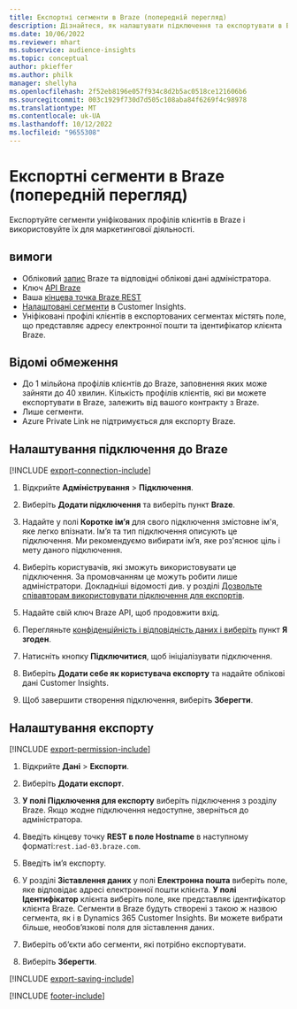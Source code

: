 ```yaml
---
title: Експортні сегменти в Braze (попередній перегляд)
description: Дізнайтеся, як налаштувати підключення та експортувати в Braze.
ms.date: 10/06/2022
ms.reviewer: mhart
ms.subservice: audience-insights
ms.topic: conceptual
author: pkieffer
ms.author: philk
manager: shellyha
ms.openlocfilehash: 2f52eb8196e057f934c8d2b5ac0518ce121606b6
ms.sourcegitcommit: 003c1929f730d7d505c108aba84f6269f4c98978
ms.translationtype: MT
ms.contentlocale: uk-UA
ms.lasthandoff: 10/12/2022
ms.locfileid: "9655308"
---
```

# <a name="export-segments-to-braze-preview"></a>Експортні сегменти в Braze (попередній перегляд)

Експортуйте сегменти уніфікованих профілів клієнтів в Braze і використовуйте їх для маркетингової діяльності.

## <a name="prerequisites"></a>вимоги

- Обліковий [запис](https://www.braze.com/) Braze та відповідні облікові дані адміністратора.
- Ключ [API Braze](https://www.braze.com/docs/api/basics/)
- Ваша [кінцева точка Braze REST](https://www.braze.com/docs/api/basics/#api-definitions) 
- [Налаштовані сегменти](segments.md) в Customer Insights.
- Уніфіковані профілі клієнтів в експортованих сегментах містять поле, що представляє адресу електронної пошти та ідентифікатор клієнта Braze.

## <a name="known-limitations"></a>Відомі обмеження

- До 1 мільйона профілів клієнтів до Braze, заповнення яких може зайняти до 40 хвилин. Кількість профілів клієнтів, які ви можете експортувати в Braze, залежить від вашого контракту з Braze.
- Лише сегменти.
- Azure Private Link не підтримується для експорту Braze.

## <a name="set-up-connection-to-braze"></a>Налаштування підключення до Braze

[!INCLUDE [export-connection-include](includes/export-connection-admn.md)]

1. Відкрийте **Адміністрування** > **Підключення**.

1. Виберіть **Додати підключення** та виберіть пункт **Braze**.

1. Надайте у полі **Коротке ім’я** для свого підключення змістовне ім'я, яке легко впізнати. Ім’я та тип підключення описують це підключення. Ми рекомендуємо вибирати ім’я, яке роз'яснює ціль і мету даного підключення.

1. Виберіть користувачів, які зможуть використовувати це підключення. За промовчанням це можуть робити лише адміністратори. Докладніші відомості див. у розділі [Дозвольте співавторам використовувати підключення для експортів](connections.md#allow-contributors-to-use-a-connection-for-exports).

1. Надайте свій ключ Braze API, щоб продовжити вхід.

1. Перегляньте [конфіденційність і відповідність даних і виберіть](connections.md#data-privacy-and-compliance) пункт **Я згоден**.

1. Натисніть кнопку **Підключитися**, щоб ініціалізувати підключення.

1. Виберіть **Додати себе як користувача експорту** та надайте облікові дані Customer Insights.

1. Щоб завершити створення підключення, виберіть **Зберегти**.

## <a name="configure-an-export"></a>Налаштування експорту

[!INCLUDE [export-permission-include](includes/export-permission.md)]

1. Відкрийте **Дані** > **Експорти**.

1. Виберіть **Додати експорт**.

1. **У полі Підключення для експорту** виберіть підключення з розділу Braze. Якщо жодне підключення недоступне, зверніться до адміністратора.

1. Введіть кінцеву точку **REST в поле Hostname** в наступному форматі:`rest.iad-03.braze.com`.

1. Введіть ім’я експорту.

1. У розділі **Зіставлення даних** у полі **Електронна пошта** виберіть поле, яке відповідає адресі електронної пошти клієнта. **У полі Ідентифікатор** клієнта виберіть поле, яке представляє ідентифікатор клієнта Braze. Сегменти в Braze будуть створені з такою ж назвою сегмента, як і в Dynamics 365 Customer Insights. Ви можете вибрати більше, необов’язкові поля для зіставлення даних.

1. Виберіть об’єкти або сегменти, які потрібно експортувати.

1. Виберіть **Зберегти**.

[!INCLUDE [export-saving-include](includes/export-saving.md)]

[!INCLUDE [footer-include](includes/footer-banner.md)]
